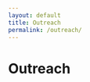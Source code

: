 ```yaml
---
layout: default
title: Outreach
permalink: /outreach/
---
```


# Outreach 
<head>
    <style>
        .github-button {
            background-color: #24292e;
            color: white;
            padding: 12px 24px;
            border: none;
            border-radius: 6px;
            font-size: 16px;
            cursor: pointer;
            transition: background-color 0.3s;
        }

        .github-button:hover {
            background-color: #2c974b;
        }
    </style>
</head>
<body>
    <!-- Method 1: Using an <a> tag styled as a button
    <a href="https://your-link-here.com" class="github-button">Go to Page</a> -->

    <button class="github-button" onclick="window.location.href='/girlPowerdFriday'">
        Girl Powerd Friday
    </button>
</body>
<body>
    <!-- Method 1: Using an <a> tag styled as a button
    <a href="https://your-link-here.com" class="github-button">Go to Page</a> -->

    <button class="github-button" onclick="window.location.href='/otherEvents'">
        Other Events
    </button>
</body>
We tutored girls aged nine to eleven years old.
We taught them how to code python using Code Monkey. 
We also taught them how to code using scratch.  
